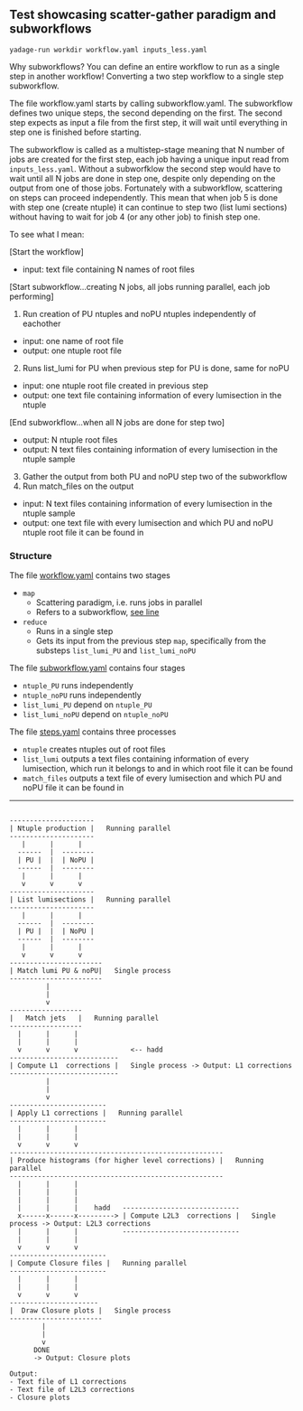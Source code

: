 ## Test showcasing scatter-gather paradigm and subworkflows

```
yadage-run workdir workflow.yaml inputs_less.yaml
```

Why subworkflows? You can define an entire workflow to run as a single step in another workflow! Converting a two step workflow to a single step subworkflow.

The file workflow.yaml starts by calling subworkflow.yaml. The subworkflow defines two unique steps, the second depending on the first. The second step expects as input a file from the first step, it will wait until everything in step one is finished before starting.

The subworkflow is called as a multistep-stage meaning that N number of jobs are created for the first step, each job having a unique input read from `inputs_less.yaml`. Without a subworfklow the second step would have to wait until all N jobs are done in step one, despite only depending on the output from one of those jobs. Fortunately with a subworkflow, scattering on steps can proceed independently. This mean that when job 5 is done with step one (create ntuple) it can continue to step two (list lumi sections) without having to wait for job 4 (or any other job) to finish step one.

To see what I mean:

[Start the workflow]

* input: text file containing N names of root files 

[Start subworkflow...creating N jobs, all jobs running parallel, each job performing]

1. Run creation of PU ntuples and noPU ntuples independently of eachother
 * input: one name of root file
 * output: one ntuple root file
2. Runs list_lumi for PU when previous step for PU is done, same for noPU
 * input: one ntuple root file created in previous step
 * output: one text file containing information of every lumisection in the ntuple

[End subworkflow...when all N jobs are done for step two]

* output: N ntuple root files
* output: N text files containing information of every lumisection in the ntuple sample

3. Gather the output from both PU and noPU step two of the subworkflow
4. Run match_files on the output
 * input: N text files containing information of every lumisection in the ntuple sample
 * output: one text file with every lumisection and which PU and noPU
ntuple root file it can be found in

### Structure

The file [workflow.yaml](workflow.yaml) contains two stages
* `map`
  * Scattering paradigm, i.e. runs jobs in parallel
  * Refers to a subworkflow, [see line](https://github.com/alintulu/reana-demo-JetMETAnalysis/blob/master/workflow/yadage/test/workflow.yaml#L10)
* `reduce`
  * Runs in a single step
  * Gets its input from the previous step `map`, specifically from the substeps `list_lumi_PU`
  and `list_lumi_noPU`
  
The file [subworkflow.yaml](subworkflow.yaml) contains four stages
* `ntuple_PU` runs independently
* `ntuple_noPU` runs independently
* `list_lumi_PU` depend on `ntuple_PU`
* `list_lumi_noPU` depend on `ntuple_noPU`

The file [steps.yaml](steps.yaml) contains three processes
* `ntuple` creates ntuples out of root files
* `list_lumi` outputs a text files containing information of every lumisection,
which run it belongs to and in which root file it can be found
* `match_files` outputs a text file of every lumisection and which PU and noPU
file it can be found in


----------------------------------------

```

---------------------
| Ntuple production |   Running parallel
---------------------
   |      |      |    
  ------  |  --------
  | PU |  |  | NoPU |
  ------  |  --------   
   |      |      |
   v      v      v
---------------------
| List lumisections |   Running parallel
---------------------
   |      |      |    
  ------  |  --------
  | PU |  |  | NoPU |
  ------  |  --------   
   |      |      |
   v      v      v
-----------------------
| Match lumi PU & noPU|   Single process
-----------------------
         |
         |
         v
------------------
|   Match jets   |   Running parallel
------------------
  |      |      |    
  |      |      |
  v      v      v             <-- hadd
---------------------------  
| Compute L1  corrections |   Single process -> Output: L1 corrections
---------------------------
         |
         |
         v
------------------------
| Apply L1 corrections |   Running parallel
------------------------
  |      |      |    
  |      |      |
  v      v      v
-----------------------------------------------------
| Produce histograms (for higher level corrections) |   Running parallel
-----------------------------------------------------
  |      |      |    
  |      |      |
  |      |      |               
  |      |      |    hadd   -----------------------------   
  x------x------x---------> | Compute L2L3  corrections |   Single process -> Output: L2L3 corrections
  |      |      |           -----------------------------
  |      |      |                            
  v      v      v                                                            
------------------------
| Compute Closure files |   Running parallel
------------------------
  |      |      |    
  |      |      |
  v      v      v
----------------------
|  Draw Closure plots |   Single process
-----------------------
        |
        |
        v
      DONE
      -> Output: Closure plots

Output: 
- Text file of L1 corrections
- Text file of L2L3 corrections
- Closure plots
```
